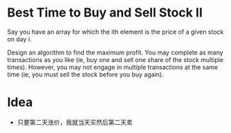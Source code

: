 # Best Time to Buy and Sell Stock II 

Say you have an array for which the ith element is the price of a given stock on
day i.

Design an algorithm to find the maximum profit. You may complete as many
transactions as you like (ie, buy one and sell one share of the stock multiple
times). However, you may not engage in multiple transactions at the same time
(ie, you must sell the stock before you buy again).

# Idea
* 只要第二天涨价，我就当天买然后第二天卖

